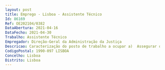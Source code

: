 ```yaml
--- 
layout: post
title: Emprego - Lisboa - Assistente Técnico
Id: 86169
Ref: OE202104/0382
DataAbertura: 2021-04-16
DataFecho: 2021-04-30
Trabalho: Assistente Técnico
Empregador: Direção-Geral da Administração da Justiça
Descricao: Caracterização do posto de trabalho a ocupar a)	Assegurar o serviço de apoio técnico e administrativo   b)	Efetuar a organização do trabalho, segundo orientação e diretivas superiores.
CodigoPostal: 1990-097 LISBOA
Concelho: Lisboa
Distrito: Lisboa
--- 
```


